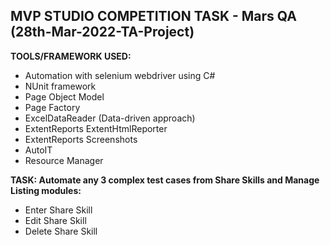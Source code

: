 ## MVP STUDIO COMPETITION TASK - Mars QA (28th-Mar-2022-TA-Project)

**TOOLS/FRAMEWORK USED:**
- Automation with selenium webdriver using C#
- NUnit framework
- Page Object Model
- Page Factory
- ExcelDataReader (Data-driven approach)
- ExtentReports ExtentHtmlReporter
- ExtentReports Screenshots
- AutoIT
- Resource Manager

**TASK: Automate any 3 complex test cases from Share Skills and Manage Listing modules:**
- Enter Share Skill
- Edit Share Skill
- Delete Share Skill